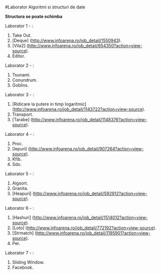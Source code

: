 #Laborator Algoritmi si structuri de date


**Structura se poate schimba**

Laborator 1 - :

1. Take Out.
2. [Deque] (http://www.infoarena.ro/job_detail/1550943).
3. [Vila2] (http://www.infoarena.ro/job_detail/654350?action=view-source).
4. Editor.

Laborator 2 - :

1. Tsunami.
2. Conundrum.
3. Goblins.

Laborator 3 - :

1. [Ridicare la putere in timp logaritmic] (http://www.infoarena.ro/job_detail/1143722?action=view-source).
2. Transport.
3. [Tarabe] (http://www.infoarena.ro/job_detail/1148376?action=view-source).

Laborator 4 - :

1. Proc.
2. [Iepuri] (http://www.infoarena.ro/job_detail/907264?action=view-source).
3. Kfib.
4. Sdo.

Laborator 5 - :

1. Algsort.
2. Granita.
3. [Heapuri] (http://www.infoarena.ro/job_detail/592912?action=view-source).

Laborator 6 - :

1. [Hashuri] (http://www.infoarena.ro/job_detail/1514012?action=view-source).
2. [Loto] (http://www.infoarena.ro/job_detail/772192?action=view-source).
3. [Strmatch] (http://www.infoarena.ro/job_detail/1195901?action=view-source).
4. Per.

Laborator 7 - :

1. Sliding Window.
2. Facebook.



